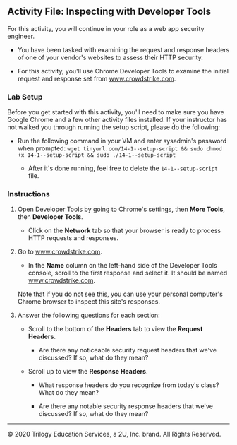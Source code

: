 ## Activity File: Inspecting with Developer Tools

For this activity, you will continue in your role as a web app security engineer.

- You have been tasked with examining the request and response headers of one of your vendor's websites to assess their HTTP security.

- For this activity, you'll use Chrome Developer Tools to examine the initial request and response set from www.crowdstrike.com.

### Lab Setup

Before you get started with this activity, you'll need to make sure you have Google Chrome and a few other activity files installed. If your instructor has not walked you through running the setup script, please do the following:

- Run the following command in your VM and enter sysadmin's password when prompted: `wget tinyurl.com/14-1--setup-script && sudo chmod +x 14-1--setup-script && sudo ./14-1--setup-script`

    - After it's done running, feel free to delete the `14-1--setup-script` file.

### Instructions

1. Open Developer Tools by going to Chrome's settings, then **More Tools**, then **Developer Tools**.

    - Click on the **Network** tab so that your browser is ready to process HTTP requests and responses.

2. Go to www.crowdstrike.com.

    - In the **Name** column on the left-hand side of the Developer Tools console, scroll to the first response and select it. It should be named www.crowdstrike.com.

    Note that if you do not see this, you can use your personal computer's Chrome browser to inspect this site's responses.

3. Answer the following questions for each section:

    - Scroll to the bottom of the **Headers** tab to view the **Request Headers**.

        - Are there any noticeable security request headers that we've discussed? If so, what do they mean?

    - Scroll up to view the **Response Headers**.

        - What response headers do you recognize from today's class? What do they mean? 

        - Are there any notable security response headers that we've discussed? If so, what do they mean? 

---

© 2020 Trilogy Education Services, a 2U, Inc. brand. All Rights Reserved. 
